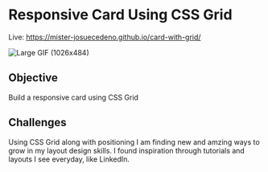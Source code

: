 # Responsive Card Using CSS Grid

Live: https://mister-josuecedeno.github.io/card-with-grid/

![Large GIF (1026x484)](https://user-images.githubusercontent.com/47830532/105652581-37812480-5e7f-11eb-8a7e-719bec546408.gif)

## Objective

Build a responsive card using CSS Grid

## Challenges

Using CSS Grid along with positioning I am finding new and amzing ways to grow in my layout design skills. I found inspiration through tutorials and layouts I see everyday, like LinkedIn.

